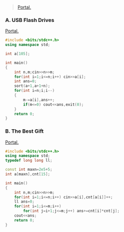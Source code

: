 > [Portal.](https://codeforces.com/contest/609)

### A. USB Flash Drives

[Portal.](https://www.luogu.com.cn/problem/CF609A)

```cpp
#include <bits/stdc++.h>
using namespace std;

int a[105];

int main()
{
	int n,m;cin>>n>>m;
	for(int i=1;i<=n;i++) cin>>a[i];
	int ans=0;
    sort(a+1,a+1+n);
    for(int i=n;i;i--)
    {
        m-=a[i],ans++;
        if(m<=0) cout<<ans,exit(0);
    }
    return 0;
}
```

### B. The Best Gift

[Portal.](https://www.luogu.com.cn/problem/CF609B)

```cpp
#include <bits/stdc++.h>
using namespace std;
typedef long long ll;

const int maxn=2e5+5;
int a[maxn],cnt[15];

int main()
{
	int n,m;cin>>n>>m;
	for(int i=1;i<=n;i++) cin>>a[i],cnt[a[i]]++;
	ll ans=0;
	for(int i=1;i<=m;i++)
		for(int j=i+1;j<=m;j++) ans+=cnt[i]*cnt[j];
	cout<<ans;
	return 0;
}
```

